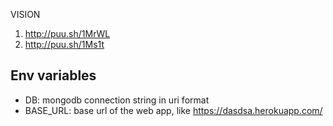 VISION

1. http://puu.sh/1MrWL
2. http://puu.sh/1Ms1t


## Env variables

-  DB: mongodb connection string in uri format
-  BASE_URL: base url of the web app, like https://dasdsa.herokuapp.com/